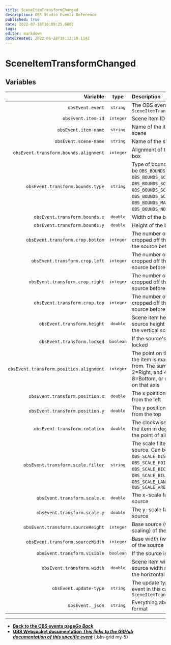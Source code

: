 ```yaml
---
title: SceneItemTransformChanged
description: OBS Studio Events Reference
published: true
date: 2022-07-18T16:09:25.680Z
tags: 
editor: markdown
dateCreated: 2022-06-28T18:13:10.114Z
---
```


# SceneItemTransformChanged

## Variables

| Variable | type | Description |
|---------:|:----:|:------------|
`obsEvent.event` | <kbd>string</kbd> | The OBS event in this case `SceneItemTransformChanged`
`obsEvent.item-id` | <kbd>integer</kbd> | Scene item ID
`obsEvent.item-name` | <kbd>string</kbd> | Name of the item in the scene
`obsEvent.scene-name` | <kbd>string</kbd> | Name of the scene
`obsEvent.transform.bounds.alignment` | <kbd>integer</kbd> | Alignment of the bounding box
`obsEvent.transform.bounds.type` | <kbd>string</kbd> | Type of bounding box, Can be `OBS_BOUNDS_STRETCH`, `OBS_BOUNDS_SCALE_INNER`, `OBS_BOUNDS_SCALE_OUTER`, `OBS_BOUNDS_SCALE_TO_WIDTH`, `OBS_BOUNDS_SCALE_TO_HEIGHT`, `OBS_BOUNDS_MAX_ONLY` or `OBS_BOUNDS_NONE`.
`obsEvent.transform.bounds.x` | <kbd>double</kbd> | Width of the bounding box
`obsEvent.transform.bounds.y` | <kbd>double</kbd> | Height of the bounding box
`obsEvent.transform.crop.bottom` | <kbd>integer</kbd> | The number of pixels cropped off the bottom of the source before scaling
`obsEvent.transform.crop.left` | <kbd>integer</kbd> | The number of pixels cropped off the left of the source before scaling
`obsEvent.transform.crop.right` | <kbd>integer</kbd> | The number of pixels cropped off the right of the source before scaling
`obsEvent.transform.crop.top` | <kbd>integer</kbd> | The number of pixels cropped off the top of the source before scaling
`obsEvent.transform.height` | <kbd>double</kbd> | Scene item height (base source height multiplied by the vertical scaling factor)
`obsEvent.transform.locked` | <kbd>boolean</kbd> | If the source's transform is locked
`obsEvent.transform.position.alignment` | <kbd>integer</kbd> | The point on the source that the item is manipulated from. The sum of 1=Left or 2=Right, and 4=Top or 8=Bottom, or omit to centre on that axis
`obsEvent.transform.position.x` | <kbd>double</kbd> | The x position of the source from the left
`obsEvent.transform.position.y` | <kbd>double</kbd> | The y position of the source from the top
`obsEvent.transform.rotation` | <kbd>double</kbd> | The clockwise rotation of the item in degrees around the point of alignment
`obsEvent.transform.scale.filter` | <kbd>string</kbd> | The scale filter of the source. Can be `OBS_SCALE_DISABLE`, `OBS_SCALE_POINT`, `OBS_SCALE_BICUBIC`, `OBS_SCALE_BILINEAR`, `OBS_SCALE_LANCZOS` or `OBS_SCALE_AREA`
`obsEvent.transform.scale.x` | <kbd>double</kbd> | The x-scale factor of the source
`obsEvent.transform.scale.y` | <kbd>double</kbd> | The y-scale factor of the source
`obsEvent.transform.sourceHeight` | <kbd>integer</kbd> | Base source (without scaling) of the source
`obsEvent.transform.sourceWidth` | <kbd>integer</kbd> | Base width (without scaling) of the source
`obsEvent.transform.visible` | <kbd>boolean</kbd> | If the source is visible
`obsEvent.transform.width` | <kbd>double</kbd> | Scene item width (base source width multiplied by the horizontal scaling factor)
`obsEvent.update-type` | <kbd>string</kbd> | The update type of the OBS event in this case `SceneItemTransformChanged`
`obsEvent._json` | <kbd>string</kbd> | Everything above in a json format

---

- [<i class="mdi mdi-chevron-left"></i>**Back to the OBS events page*Go Back***](/en/Broadcasters/OBS/Archive/Events)
- [<i class="mdi mdi-github"></i> **OBS Websocket documentation *This links to the GitHub documentation of this specific event***](https://github.com/obsproject/obs-websocket/blob/4.x-current/docs/generated/protocol.md#sceneitemtransformchanged)
{.btn-grid my-5}
